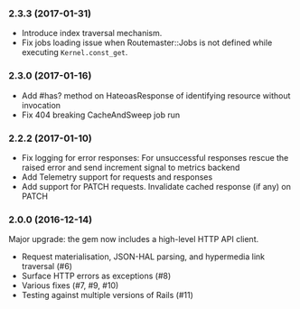 ### 2.3.3 (2017-01-31)

- Introduce index traversal mechanism.
- Fix jobs loading issue when Routemaster::Jobs is not defined while executing
`Kernel.const_get`.

### 2.3.0 (2017-01-16)

- Add #has? method on HateoasResponse of identifying resource without invocation
- Fix 404 breaking CacheAndSweep job run

### 2.2.2 (2017-01-10)

- Fix logging for error responses:
  For unsuccessful responses rescue the raised error and
  send increment signal to metrics backend
- Add Telemetry support for requests and responses
- Add support for PATCH requests.
  Invalidate cached response (if any) on PATCH

### 2.0.0 (2016-12-14)

Major upgrade: the gem now includes a high-level HTTP API client.

- Request materialisation, JSON-HAL parsing, and hypermedia link traversal (#6)
- Surface HTTP errors as exceptions (#8)
- Various fixes (#7, #9, #10)
- Testing against multiple versions of Rails (#11)
